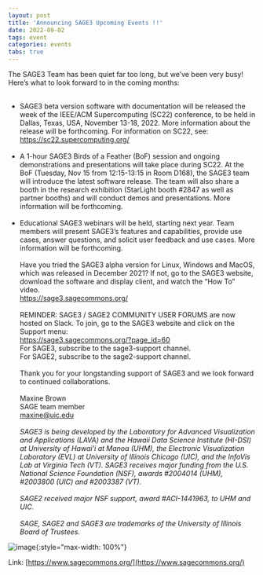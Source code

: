 ```yaml
---
layout: post
title: 'Announcing SAGE3 Upcoming Events !!'
date: 2022-09-02
tags: event
categories: events
tabs: true
---
```


The SAGE3 Team has been quiet far too long, but we&rsquo;ve been very busy! Here&rsquo;s what to look forward to in the coming months:<br><br>
* SAGE3 beta version software with documentation will be released the week of the IEEE/ACM Supercomputing (SC22) conference, to be held in Dallas, Texas, USA, November 13-18, 2022. More information about the release will be forthcoming. For information on SC22, see: <a href="https://sc22.supercomputing.org/">https://sc22.supercomputing.org/</a><br><br>
* A 1-hour SAGE3 Birds of a Feather (BoF) session and ongoing demonstrations and presentations will take place during SC22. At the BoF (Tuesday, Nov 15 from 12:15-13:15 in Room D168), the SAGE3 team will introduce the latest software release. The team will also share a booth in the research exhibition (StarLight booth #2847 as well as partner booths) and will conduct demos and presentations. More information will be forthcoming.<br><br>
* Educational SAGE3 webinars will be held, starting next year. Team members will present SAGE3&rsquo;s features and capabilities, provide use cases, answer questions, and solicit user feedback and use cases. More information will be forthcoming.<br><br>
Have you tried the SAGE3 alpha version for Linux, Windows and MacOS, which was released in December 2021? If not, go to the SAGE3 website, download the software and display client, and watch the &ldquo;How To&rdquo; video.<br>
<a href="https://sage3.sagecommons.org/">https://sage3.sagecommons.org/</a><br><br>
REMINDER: SAGE3 / SAGE2 COMMUNITY USER FORUMS are now hosted on Slack. To join, go to the SAGE3 website and click on the Support menu:<br>
<a href="https://sage3.sagecommons.org/?page_id=60">https://sage3.sagecommons.org/?page_id=60</a><br>
For SAGE3, subscribe to the sage3-support channel.<br>
For SAGE2, subscribe to the sage2-support channel.<br><br>
Thank you for your longstanding support of SAGE3 and we look forward to continued collaborations.<br><br>
Maxine Brown<br>
SAGE team member<br>
<a href="mailto:maxine@uic.edu">maxine@uic.edu</a><br><br>
<i>SAGE3 is being developed by the Laboratory for Advanced Visualization and Applications (LAVA) and the Hawaii Data Science Institute (HI-DSI) at University of Hawai&rsquo;i at Manoa (UHM), the Electronic Visualization Laboratory (EVL) at University of Illinois Chicago (UIC), and the InfoVis Lab at Virginia Tech (VT). SAGE3 receives major funding from the U.S. National Science Foundation (NSF), awards #2004014 (UHM), #2003800 (UIC) and #2003387 (VT).<br><br>
SAGE2 received major NSF support, award #ACI-1441963, to UHM and UIC.<br><br>
SAGE, SAGE2 and SAGE3 are trademarks of the University of Illinois Board of Trustees.</i>

![image](https://www.evl.uic.edu/output/originals/img_1302_sm-2.jpg-srcw.jpg){:style="max-width: 100%"}


Link: [https://www.sagecommons.org/](https://www.sagecommons.org/)
